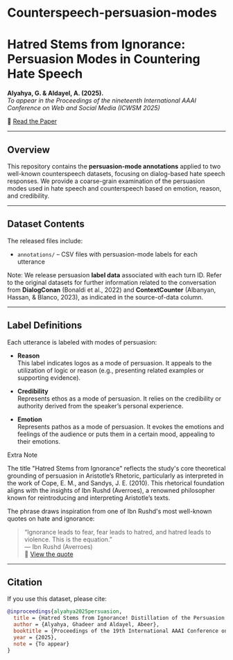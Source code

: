 # Counterspeech-persuasion-modes
# Hatred Stems from Ignorance: Persuasion Modes in Countering Hate Speech

**Alyahya, G. & Aldayel, A. (2025).**  
*To appear in the Proceedings of the nineteenth International AAAI Conference on Web and Social Media (ICWSM 2025)*

📄 [Read the Paper](https://arxiv.org/abs/2403.15449)  

---

## Overview

This repository contains the **persuasion-mode annotations** applied to two well-known counterspeech datasets, focusing on dialog-based hate speech responses. We provide a coarse-grain examination of the persuasion modes used in hate speech and counterspeech based on emotion, reason, and credibility.


---

## Dataset Contents

The released files include:

- `annotations/` – CSV files with persuasion-mode labels for each utterance

Note: We release persuasion **label data** associated with each turn ID. Refer to the original datasets for further information related to the conversation from **DialogConan** (Bonaldi et al., 2022) and **ContextCounter** (Albanyan, Hassan, & Blanco, 2023), as indicated in the source-of-data column.

---

## Label Definitions

Each utterance is labeled with modes of persuasion:

- **Reason**  
  This label indicates logos as a mode of persuasion. It appeals to the utilization of logic or reason (e.g., presenting related examples or supporting evidence).

- **Credibility**  
  Represents ethos as a mode of persuasion. It relies on the credibility or authority derived from the speaker’s personal experience.

- **Emotion**  
  Represents pathos as a mode of persuasion. It evokes the emotions and feelings of the audience or puts them in a certain mood, appealing to their emotions.

Extra Note

The title "Hatred Stems from Ignorance" reflects the study's core theoretical grounding of persuasion in Aristotle’s Rhetoric, particularly as interpreted in the work of Cope, E. M., and Sandys, J. E. (2010). This rhetorical foundation aligns with the insights of Ibn Rushd (Averroes), a renowned philosopher known for reintroducing and interpreting Aristotle’s texts.

The phrase draws inspiration from one of Ibn Rushd's most well-known quotes on hate and ignorance:

> “Ignorance leads to fear, fear leads to hatred, and hatred leads to violence. This is the equation.”  
> — Ibn Rushd (Averroes)  
> 🔗 [View the quote](https://www.goodreads.com/quotes/8833090-ignorance-leads-to-fear-fear-leads-to-hatred-and-hatred)
---

## Citation

If you use this dataset, please cite:

```bibtex
@inproceedings{alyahya2025persuasion,
  title = {Hatred Stems from Ignorance! Distillation of the Persuasion Modes in Countering Conversational Hate Speech},
  author = {Alyahya, Ghadeer and Aldayel, Abeer},
  booktitle = {Proceedings of the 19th International AAAI Conference on Web and Social Media (ICWSM)},
  year = {2025},
  note = {To appear}
}


